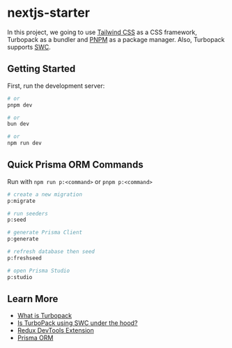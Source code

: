 # nextjs-starter

In this project, we going to use [Tailwind CSS](https://tailwindcss.com/) as a CSS framework, Turbopack as a bundler and [PNPM](https://pnpm.io/) as a package manager. Also, Turbopack supports [SWC](https://swc.rs/).

## Getting Started

First, run the development server:

```bash
# or
pnpm dev

# or
bun dev

# or
npm run dev
```

## Quick Prisma ORM Commands

Run with `npm run p:<command>` or `pnpm p:<command>`

```bash
# create a new migration
p:migrate

# run seeders
p:seed

# generate Prisma Client
p:generate

# refresh database then seed
p:freshseed

# open Prisma Studio
p:studio
```

## Learn More

- [What is Turbopack](https://www.youtube.com/watch?v=6ZwnBI4Rb1w)
- [Is TurboPack using SWC under the hood?](https://github.com/vercel/turbo/discussions/2350#discussioncomment-3965562)
- [Redux DevTools Extension](https://github.com/reduxjs/redux-devtools)
- [Prisma ORM](https://www.prisma.io/orm)
